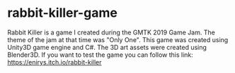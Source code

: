 # rabbit-killer-game
Rabbit Killer is a game I created during the GMTK 2019 Game Jam.
The theme of the jam at that time was "Only One". This game was created using Unity3D game engine and C#. The 3D art assets were created using Blender3D.
If you want to test the game you can follow this link: https://enirys.itch.io/rabbit-killer
